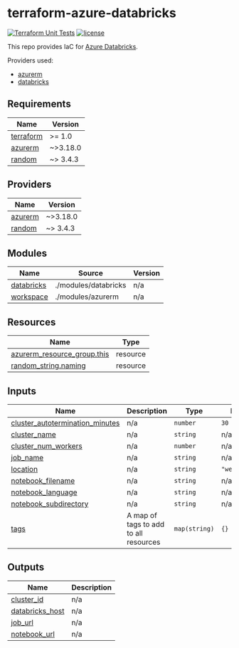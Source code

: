 # terraform-azure-databricks

[![Terraform Unit Tests](https://github.com/atrakic/terraform-azure-databricks/actions/workflows/tf-unit-tests.yml/badge.svg)](https://github.com/atrakic/terraform-azure-databricks/actions/workflows/tf-unit-tests.yml)
[![license](https://img.shields.io/github/license/atrakic/terraform-azure-databricks.svg)](https://github.com/atrakic/terraform-azure-databricks/blob/main/LICENSE)

This repo provides IaC for [Azure Databricks](https://learn.microsoft.com/en-us/azure/databricks/).

Providers used:
- [azurerm](https://registry.terraform.io/providers/hashicorp/azurerm/latest)
- [databricks](https://registry.terraform.io/providers/databricks/databricks/latest)

<!-- BEGIN_TF_DOCS -->
## Requirements

| Name | Version |
|------|---------|
| <a name="requirement_terraform"></a> [terraform](#requirement\_terraform) | >= 1.0 |
| <a name="requirement_azurerm"></a> [azurerm](#requirement\_azurerm) | ~>3.18.0 |
| <a name="requirement_random"></a> [random](#requirement\_random) | ~> 3.4.3 |

## Providers

| Name | Version |
|------|---------|
| <a name="provider_azurerm"></a> [azurerm](#provider\_azurerm) | ~>3.18.0 |
| <a name="provider_random"></a> [random](#provider\_random) | ~> 3.4.3 |

## Modules

| Name | Source | Version |
|------|--------|---------|
| <a name="module_databricks"></a> [databricks](#module\_databricks) | ./modules/databricks | n/a |
| <a name="module_workspace"></a> [workspace](#module\_workspace) | ./modules/azurerm | n/a |

## Resources

| Name | Type |
|------|------|
| [azurerm_resource_group.this](https://registry.terraform.io/providers/hashicorp/azurerm/latest/docs/resources/resource_group) | resource |
| [random_string.naming](https://registry.terraform.io/providers/hashicorp/random/latest/docs/resources/string) | resource |

## Inputs

| Name | Description | Type | Default | Required |
|------|-------------|------|---------|:--------:|
| <a name="input_cluster_autotermination_minutes"></a> [cluster\_autotermination\_minutes](#input\_cluster\_autotermination\_minutes) | n/a | `number` | `30` | no |
| <a name="input_cluster_name"></a> [cluster\_name](#input\_cluster\_name) | n/a | `string` | n/a | yes |
| <a name="input_cluster_num_workers"></a> [cluster\_num\_workers](#input\_cluster\_num\_workers) | n/a | `number` | n/a | yes |
| <a name="input_job_name"></a> [job\_name](#input\_job\_name) | n/a | `string` | n/a | yes |
| <a name="input_location"></a> [location](#input\_location) | n/a | `string` | `"westeurope"` | no |
| <a name="input_notebook_filename"></a> [notebook\_filename](#input\_notebook\_filename) | n/a | `string` | n/a | yes |
| <a name="input_notebook_language"></a> [notebook\_language](#input\_notebook\_language) | n/a | `string` | n/a | yes |
| <a name="input_notebook_subdirectory"></a> [notebook\_subdirectory](#input\_notebook\_subdirectory) | n/a | `string` | n/a | yes |
| <a name="input_tags"></a> [tags](#input\_tags) | A map of tags to add to all resources | `map(string)` | `{}` | no |

## Outputs

| Name | Description |
|------|-------------|
| <a name="output_cluster_id"></a> [cluster\_id](#output\_cluster\_id) | n/a |
| <a name="output_databricks_host"></a> [databricks\_host](#output\_databricks\_host) | n/a |
| <a name="output_job_url"></a> [job\_url](#output\_job\_url) | n/a |
| <a name="output_notebook_url"></a> [notebook\_url](#output\_notebook\_url) | n/a |
<!-- END_TF_DOCS -->